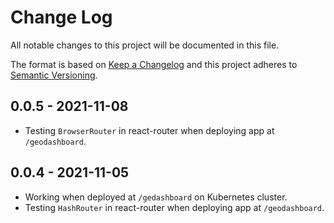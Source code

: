 # Change Log
All notable changes to this project will be documented in this file.

The format is based on [Keep a Changelog](http://keepachangelog.com/) 
and this project adheres to [Semantic Versioning](http://semver.org/).

## 0.0.5 - 2021-11-08
- Testing `BrowserRouter` in react-router when deploying app at `/geodashboard`.

## 0.0.4 - 2021-11-05
- Working when deployed at `/gedashboard` on Kubernetes cluster.
- Testing `HashRouter` in react-router when deploying app at `/geodashboard`.
